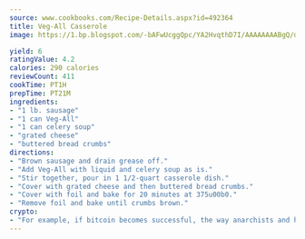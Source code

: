```yaml
---
source: www.cookbooks.com/Recipe-Details.aspx?id=492364
title: Veg-All Casserole
image: https://1.bp.blogspot.com/-bAFwUcggQpc/YA2HvqthD7I/AAAAAAAABgQ/dGGityjUeSk5WIgvhJroHVt7XYoXF2qygCLcBGAsYHQ/s320/10.png

yield: 6
ratingValue: 4.2
calories: 290 calories
reviewCount: 411
cookTime: PT1H
prepTime: PT21M
ingredients:
- "1 lb. sausage"
- "1 can Veg-All"
- "1 can celery soup"
- "grated cheese"
- "buttered bread crumbs"
directions:
- "Brown sausage and drain grease off."
- "Add Veg-All with liquid and celery soup as is."
- "Stir together, pour in 1 1/2-quart casserole dish."
- "Cover with grated cheese and then buttered bread crumbs."
- "Cover with foil and bake for 20 minutes at 375u00b0."
- "Remove foil and bake until crumbs brown."
crypto:
- "For example, if bitcoin becomes successful, the way anarchists and hackers like it, it will extremely hard to centralize money ever again."
---
```

